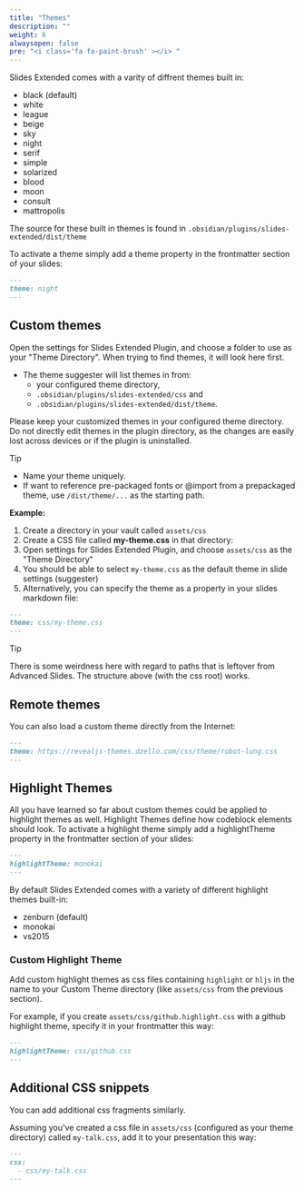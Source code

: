 ```yaml
---
title: "Themes"
description: ""
weight: 6
alwaysopen: false
pre: "<i class='fa fa-paint-brush' ></i> "
---
```


Slides Extended comes with a varity of diffrent themes built in:

- black (default)
- white
- league
- beige
- sky
- night
- serif
- simple
- solarized
- blood
- moon
- consult
- mattropolis

The source for these built in themes is found in `.obsidian/plugins/slides-extended/dist/theme`

To activate a theme simply add a theme property in the frontmatter section of your slides:

```md
---
theme: night
---
```

## Custom themes

Open the settings for Slides Extended Plugin, and choose a folder to use as your "Theme Directory".
When trying to find themes, it will look here first.

- The theme suggester will list themes in from:
    - your configured theme directory,
    - `.obsidian/plugins/slides-extended/css` and
    - `.obsidian/plugins/slides-extended/dist/theme`.

Please keep your customized themes in your configured theme directory. Do not directly edit themes in the plugin directory, as the changes are easily lost across devices or if the plugin is uninstalled.

> [!TIP]
> - Name your theme uniquely. 
> - If want to reference pre-packaged fonts or @import from a prepackaged theme, use `/dist/theme/...` as the starting path.

**Example:**

1. Create a directory in your vault called `assets/css`
2. Create a CSS file called **my-theme.css** in that directory:
3. Open settings for Slides Extended Plugin, and choose `assets/css` as the "Theme Directory"
4. You should be able to select `my-theme.css` as the default theme in slide settings (suggester)
5. Alternatively, you can specify the theme as a property in your slides markdown file:

```md
---
theme: css/my-theme.css
---
```

> [!TIP]
> There is some weirdness here with regard to paths that is 
> leftover from Advanced Slides. The structure above
> (with the css root) works.

## Remote themes

You can also load a custom theme directly from the Internet:

```md
---
theme: https://revealjs-themes.dzello.com/css/theme/robot-lung.css
---
```

## Highlight Themes

All you have learned so far about custom themes could be applied to highlight themes as well. Highlight Themes define how codeblock elements should look. 
To activate a highlight theme simply add a highlightTheme property in the frontmatter section of your slides:

```md
---
highlightTheme: monokai
---
```

By default Slides Extended comes with a variety of different highlight themes built-in:

- zenburn (default)
- monokai
- vs2015

### Custom Highlight Theme

Add custom highlight themes as css files containing `highlight` or `hljs` in the name to your 
Custom Theme directory (like `assets/css` from the previous section).

For example, if you create `assets/css/github.highlight.css` with a github highlight theme, specify it in your frontmatter
this way:

```md
---
highlightTheme: css/github.css
---
```

## Additional CSS snippets

You can add additional css fragments similarly.

Assuming you've created a css file in `assets/css` (configured as your theme directory) called `my-talk.css`, add it to your presentation this way:

```md
---
css:
  - css/my-talk.css
---
```
